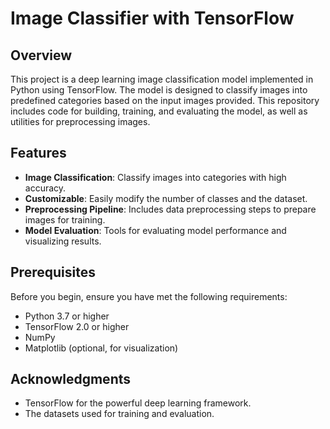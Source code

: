 # Image Classifier with TensorFlow

## Overview

This project is a deep learning image classification model implemented in Python using TensorFlow. The model is designed to classify images into predefined categories based on the input images provided. This repository includes code for building, training, and evaluating the model, as well as utilities for preprocessing images.

## Features

- **Image Classification**: Classify images into categories with high accuracy.
- **Customizable**: Easily modify the number of classes and the dataset.
- **Preprocessing Pipeline**: Includes data preprocessing steps to prepare images for training.
- **Model Evaluation**: Tools for evaluating model performance and visualizing results.

## Prerequisites

Before you begin, ensure you have met the following requirements:

- Python 3.7 or higher
- TensorFlow 2.0 or higher
- NumPy
- Matplotlib (optional, for visualization)

## Acknowledgments

- TensorFlow for the powerful deep learning framework.
- The datasets used for training and evaluation.
